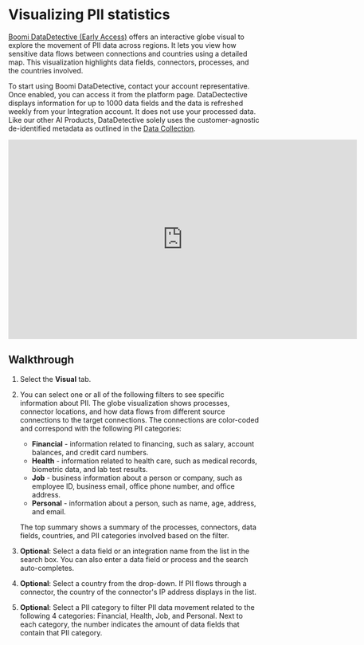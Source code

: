 # Visualizing PII statistics

<head>
  <meta name="guidename" content="Platform"/>
  <meta name="context" content="GUID-ee7a32bf-44fe-4126-aad4-8150a44f99c1"/>
</head>

[Boomi DataDetective (Early Access)](/docs/Atomsphere/Platform/atm-BoomiAI_PII_Insights.md) offers an interactive globe visual to explore the movement of PII data across regions. It lets you view how sensitive data flows between connections and countries using a detailed map. This visualization highlights data fields, connectors, processes, and the countries involved.

To start using Boomi DataDetective, contact your account representative. Once enabled, you can access it from the platform page. DataDectective displays information for up to 1000 data fields and the data is refreshed weekly from your Integration account. It does not use your processed data. Like our other AI Products, DataDetective solely uses the customer-agnostic de-identified metadata as outlined in the [Data Collection](/docs/Atomsphere/Platform/ci-Community_Intelligence_19c17ab6-b3fe-4e69-95f2-bcb438f3fa47.md).


<iframe width="700px" height="400px" src="https://embed.app.guidde.com/playbooks/vnXDJyo3Nz6NBwD7ohHKhC" title="Visualizing PII data statistics with Boomi DataDetective " frameborder="0" referrerpolicy="unsafe-url" allowfullscreen="true" allow="clipboard-write" sandbox="allow-popups allow-popups-to-escape-sandbox allow-scripts allow-forms allow-same-origin allow-presentation"></iframe>

## Walkthrough


1. Select the **Visual** tab.
2. You can select one or all of the following filters to see specific information about PII. The globe visualization shows processes, connector locations, and how data flows from different source connections to the target connections. The connections are color-coded and correspond with the following PII categories:
    - **Financial** - information related to financing, such as salary, account balances, and credit card numbers.
    - **Health** - information related to health care, such as medical records, biometric data, and lab test results.
    - **Job** - business information about a person or company, such as employee ID, business email, office phone number, and office address.
    - **Personal** - information about a person, such as name, age, address, and email.

    The top summary shows a summary of the processes, connectors, data fields, countries, and PII categories involved based on the filter.

3. **Optional**: Select a data field or an integration name from the list in the search box. You can also enter a data field or process and the search auto-completes.
4. **Optional**: Select a country from the drop-down. If PII flows through a connector, the country of the connector's IP address displays in the list.
5. **Optional**: Select a PII category to filter PII data movement related to the following 4 categories: Financial, Health, Job, and Personal. Next to each category, the number indicates the amount of data fields that contain that PII category.